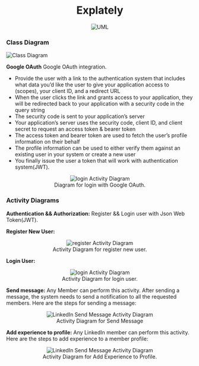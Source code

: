 <h1 align="center">Explately</h1>

<!-- ### Use Case Diagram -->

<!-- - **Member:** All members can search for other members, companies or jobs, as well as send requests for connection, create posts, etc.
- **Admin:** Mainly responsible for admin functions such as blocking and unblocking a member, etc.
- **System:** Mainly responsible for sending notifications for new messages, connections invites, etc. -->

<!-- Here are the top use cases of our system:

- **Add/update profile:** Any member should be able to create their profile to reflect their experiences, education, skills, and accomplishments.
- **Search:** Members can search other members, companies or jobs. Members can send a connection request to other members.
- **Follow or Unfollow member or company:** Any member can follow or unfollow any other member or a company.
- **Send message:** Any member can send a message to any of their connections.
- **Create post:** Any member can create a post to share with their connections, as well as like other posts or add comments to any post.
- **Send notifications:** The system will be able to send notifications for new messages, connection invites, etc. -->

<!-- <p align="center">
    <img src="/media/linkedin-use-case-diagram.svg" alt="Use Case Diagram">
</p> -->

<p align="center">
    <img src="/media/uml.svg" alt="UML">
</p>

### Class Diagram

<p>
    <img src="/media/er.svg" alt="Class Diagram">
</p>

**Google OAuth** Google OAuth integration.

- Provide the user with a link to the authentication system that includes what data you’d like the user to give your application access to (scopes), your client ID, and a redirect URL
- When the user clicks the link and grants access to your application, they will be redirected back to your application with a security code in the query string
- The security code is sent to your application’s server
- Your application’s server uses the security code, client ID, and client secret to request an access token & bearer token
- The access token and bearer token are used to fetch the user’s profile information on their behalf
- The profile information can be used to either verify them against an existing user in your system or create a new user
- You finally issue the user a token that will work with authentication system(JWT).

<p align="center">
    <img src="/media/google-login.webp" alt="login Activity Diagram">
    <br />
    Diagram for login with Google OAuth.
</p>


### Activity Diagrams

**Authentication && Authorization:** Register && Login user with Json Web Token(JWT).

**Register New User:**

<p align="center">
    <img src="/media/register.svg" alt="register Activity Diagram">
    <br />
    Activity Diagram for register new user.
</p>

**Login User:**

<p align="center">
    <img src="/media/login.svg" alt="login Activity Diagram">
    <br />
    Activity Diagram for login user.
</p>

**Send message:** Any Member can perform this activity. After sending a message, the system needs to send a notification to all the requested members. Here are the steps for sending a message:

<p align="center">
    <img src="/media/sendmsg.svg" alt="LinkedIn Send Message Activity Diagram">
    <br />
    Activity Diagram for Send Message
</p>

**Add experience to profile:** Any LinkedIn member can perform this activity. Here are the steps to add experience to a member profile:

<p align="center">
   <img src="/media/exp.svg" alt="LinkedIn Send Message Activity Diagram">
    <br />
    Activity Diagram for Add Experience to Profile.
</p>

